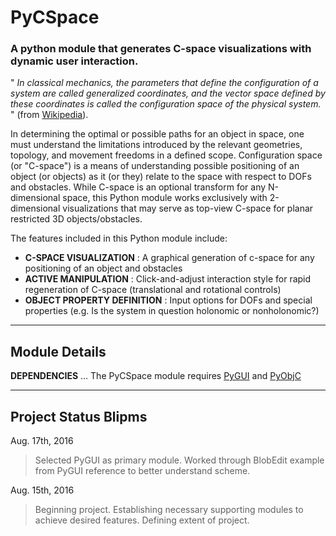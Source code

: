 # PyCSpace
### A python module that generates C-space visualizations with dynamic user interaction.

" _In classical mechanics, the parameters that define the configuration of a system are called generalized coordinates, and the vector space defined by these coordinates is called the configuration space of the physical system._ " (from [Wikipedia](https://en.wikipedia.org/wiki/Configuration_space)).

In determining the optimal or possible paths for an object in space, one must understand the limitations introduced by the relevant geometries, topology, and movement freedoms in a defined scope. Configuration space (or "C-space") is a means of understanding possible positioning of an object (or objects) as it (or they) relate to the space with respect to DOFs and obstacles. While C-space is an optional transform for any N-dimensional space, this Python module works exclusively with 2-dimensional visualizations that may serve as top-view C-space for planar restricted 3D objects/obstacles.

The features included in this Python module include:
+ __C-SPACE VISUALIZATION__ : A graphical generation of c-space for any positioning of an object and obstacles
+ __ACTIVE MANIPULATION__ : Click-and-adjust interaction style for rapid regeneration of C-space (translational and rotational controls)
+ __OBJECT PROPERTY DEFINITION__ : Input options for DOFs and special properties (e.g. Is the system in question holonomic or nonholonomic?)

---

## Module Details

__DEPENDENCIES__ ... The PyCSpace module requires [PyGUI](http://www.cosc.canterbury.ac.nz/greg.ewing/python_gui/) and [PyObjC](https://pythonhosted.org/pyobjc/)

---

## Project Status Blipms

Aug. 17th, 2016

> Selected PyGUI as primary module. Worked through BlobEdit example from PyGUI reference to better understand scheme.

Aug. 15th, 2016

> Beginning project. Establishing necessary supporting modules to achieve desired features. Defining extent of project.
